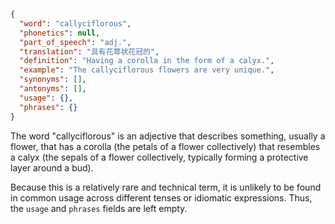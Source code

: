 ```json
{
  "word": "callyciflorous",
  "phonetics": null,
  "part_of_speech": "adj.",
  "translation": "具有花萼状花冠的",
  "definition": "Having a corolla in the form of a calyx.",
  "example": "The callyciflorous flowers are very unique.",
  "synonyms": [],
  "antonyms": [],
  "usage": {},
  "phrases": {}
}
```

The word "callyciflorous" is an adjective that describes something, usually a flower, that has a corolla (the petals of a flower collectively) that resembles a calyx (the sepals of a flower collectively, typically forming a protective layer around a bud).

Because this is a relatively rare and technical term, it is unlikely to be found in common usage across different tenses or idiomatic expressions. Thus, the `usage` and `phrases` fields are left empty. 